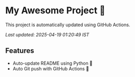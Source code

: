 # My Awesome Project 🚀

This project is automatically updated using GitHub Actions.

_Last updated: 2025-04-19 01:20:49 IST_

## Features
- Auto-update README using Python 🐍
- Auto Git push with GitHub Actions 🤖
